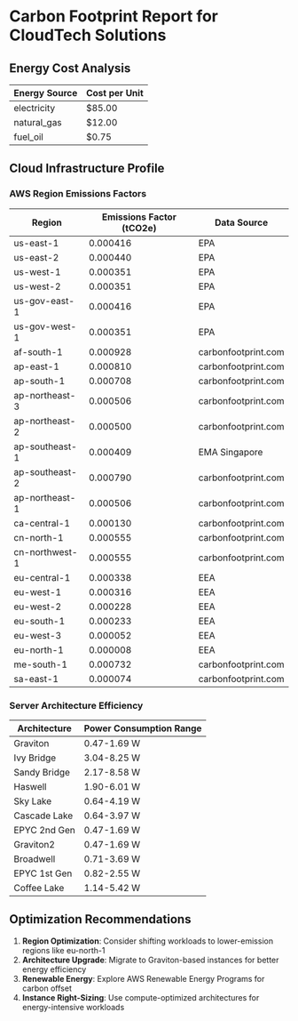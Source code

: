 # Carbon Footprint Report for CloudTech Solutions

## Energy Cost Analysis
| Energy Source | Cost per Unit |
|---------------|-------------|
| electricity | $85.00 |
| natural_gas | $12.00 |
| fuel_oil | $0.75 |

## Cloud Infrastructure Profile
### AWS Region Emissions Factors
| Region | Emissions Factor (tCO2e) | Data Source |
|--------|--------------------------|-------------|
| us-east-1 | 0.000416 | EPA |
| us-east-2 | 0.000440 | EPA |
| us-west-1 | 0.000351 | EPA |
| us-west-2 | 0.000351 | EPA |
| us-gov-east-1 | 0.000416 | EPA |
| us-gov-west-1 | 0.000351 | EPA |
| af-south-1 | 0.000928 | carbonfootprint.com |
| ap-east-1 | 0.000810 | carbonfootprint.com |
| ap-south-1 | 0.000708 | carbonfootprint.com |
| ap-northeast-3 | 0.000506 | carbonfootprint.com |
| ap-northeast-2 | 0.000500 | carbonfootprint.com |
| ap-southeast-1 | 0.000409 | EMA Singapore |
| ap-southeast-2 | 0.000790 | carbonfootprint.com |
| ap-northeast-1 | 0.000506 | carbonfootprint.com |
| ca-central-1 | 0.000130 | carbonfootprint.com |
| cn-north-1 | 0.000555 | carbonfootprint.com |
| cn-northwest-1 | 0.000555 | carbonfootprint.com |
| eu-central-1 | 0.000338 | EEA |
| eu-west-1 | 0.000316 | EEA |
| eu-west-2 | 0.000228 | EEA |
| eu-south-1 | 0.000233 | EEA |
| eu-west-3 | 0.000052 | EEA |
| eu-north-1 | 0.000008 | EEA |
| me-south-1 | 0.000732 | carbonfootprint.com |
| sa-east-1 | 0.000074 | carbonfootprint.com |

### Server Architecture Efficiency
| Architecture | Power Consumption Range |
|--------------|--------------------------|
| Graviton | 0.47-1.69 W |
| Ivy Bridge | 3.04-8.25 W |
| Sandy Bridge | 2.17-8.58 W |
| Haswell | 1.90-6.01 W |
| Sky Lake | 0.64-4.19 W |
| Cascade Lake | 0.64-3.97 W |
| EPYC 2nd Gen | 0.47-1.69 W |
| Graviton2 | 0.47-1.69 W |
| Broadwell | 0.71-3.69 W |
| EPYC 1st Gen | 0.82-2.55 W |
| Coffee Lake | 1.14-5.42 W |

## Optimization Recommendations
1. **Region Optimization**: Consider shifting workloads to lower-emission regions like eu-north-1
2. **Architecture Upgrade**: Migrate to Graviton-based instances for better energy efficiency
3. **Renewable Energy**: Explore AWS Renewable Energy Programs for carbon offset
4. **Instance Right-Sizing**: Use compute-optimized architectures for energy-intensive workloads